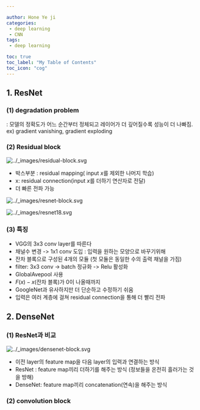 ```yaml
---

author: Hone Ye ji
categories: 
 - deep learning
 - CNN
tags: 
 - deep learning

toc: true
toc_label: "My Table of Contents"
toc_icon: "cog"
---
```



## 1. ResNet

### (1) degradation problem
: 모델의 정확도가 어느 순간부터 정체되고 레이어가 더 깊어질수록 성능이 더 나빠짐.  ex) gradient vanishing, gradient exploding

### (2) Residual block 
![../_images/residual-block.svg](https://d2l.ai/_images/residual-block.svg)
- 박스부분 : residual mapping( input $x$를 제외한 나머지 학습)
- x: residual connection(input $x$를 더하기 연산자로 전달)
- 더 빠른 전파 가능

![../_images/resnet-block.svg](https://d2l.ai/_images/resnet-block.svg)

![../_images/resnet18.svg](https://d2l.ai/_images/resnet18.svg)


### (3) 특징
- VGG의 3x3 conv layer를 따른다
- 채널수 변경 -> 1x1 conv 도입 : 입력을 원하는 모양으로 바꾸기위해
- 잔차 블록으로 구성된 4개의 모듈 (첫 모듈은 동일한 수의 출력 채널을 가짐)
- filter: 3x3 conv -> batch 정규화 -> Relu 활성화
- GlobalAvepool 사용
- $F(x)-x$(잔차 블록)가 0이 나올때까지
- GoogleNet과 유사하지만 더 단순하고 수정하기 쉬움
- 입력은 여러 계층에 걸쳐 residual connection을 통해 더 빨리 전파



## 2. DenseNet
### (1) ResNet과 비교

![../_images/densenet-block.svg](https://d2l.ai/_images/densenet-block.svg)
- 이전 layer의 feature map을 다음 layer의 입력과 연결하는 방식
- ResNet : feature map끼리 더하기를 해주는 방식 (정보들을 온전히 흘러가는 것을 방해)
- DenseNet: feature map끼리 concatenation(연속)을 해주는 방식


### (2) convolution block

<!--stackedit_data:
eyJoaXN0b3J5IjpbLTE4Mjg2ODQ5LC0xMDk3NDk2Njk5LC0xNT
gzNjA1NjgwXX0=
-->